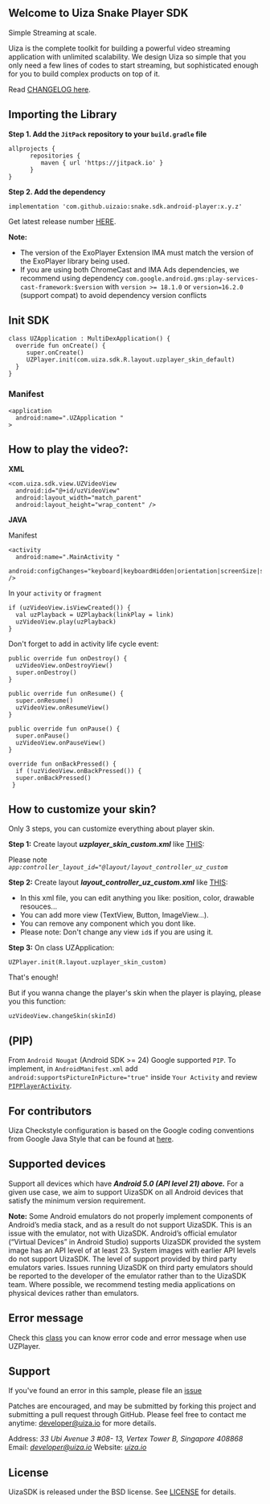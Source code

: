
## Welcome to Uiza Snake Player SDK

Simple Streaming at scale.

Uiza is the complete toolkit for building a powerful video streaming application with unlimited scalability. We design Uiza so simple that you only need a few lines of codes to start streaming, but sophisticated enough for you to build complex products on top of it.

Read  [CHANGELOG here](https://github.com/uizaio/snake.sdk.android-player/blob/master/CHANGELOG.md).

## [](https://github.com/uizaio/uiza-android-player-sdk/blob/master/README.md#importing-the-library)Importing the Library

**Step 1. Add the  `JitPack`  repository to your  `build.gradle`  file**

    allprojects {
          repositories {
             maven { url 'https://jitpack.io' }
          }
    }

**Step 2. Add the dependency**

    implementation 'com.github.uizaio:snake.sdk.android-player:x.y.z'

Get latest release number  [HERE](https://github.com/uizaio/snake.sdk.android-player/blob/master/CHANGELOG.md).


**Note:**

-   The version of the ExoPlayer Extension IMA must match the version of the ExoPlayer library being used.
-   If you are using both ChromeCast and IMA Ads dependencies, we recommend using dependency  `com.google.android.gms:play-services-cast-framework:$version`  with  `version >= 18.1.0`  or  `version=16.2.0`  (support compat) to avoid dependency version conflicts


## Init SDK

    class UZApplication : MultiDexApplication() {  
      override fun onCreate() {  
         super.onCreate()  
         UZPlayer.init(com.uiza.sdk.R.layout.uzplayer_skin_default)  
      }  
    }

### Manifest

    <application
      android:name=".UZApplication "
    >

## How to play the video?:

**XML**

    <com.uiza.sdk.view.UZVideoView  
      android:id="@+id/uzVideoView"  
      android:layout_width="match_parent"  
      android:layout_height="wrap_content" />

**JAVA**

Manifest

    <activity
      android:name=".MainActivity "
      android:configChanges="keyboard|keyboardHidden|orientation|screenSize|screenLayout|smallestScreenSize|uiMode" />

In your  `activity`  or  `fragment`

    if (uzVideoView.isViewCreated()) {  
      val uzPlayback = UZPlayback(linkPlay = link)  
      uzVideoView.play(uzPlayback)  
    }


Don't forget to add in activity life cycle event:

    public override fun onDestroy() {  
      uzVideoView.onDestroyView()  
      super.onDestroy()  
    }  
      
    public override fun onResume() {  
      super.onResume()  
      uzVideoView.onResumeView()  
    }  
      
    public override fun onPause() {  
      super.onPause()  
      uzVideoView.onPauseView()  
    }  
      
    override fun onBackPressed() {  
      if (!uzVideoView.onBackPressed()) {  
      super.onBackPressed()  
     }



## How to customize your skin?

Only 3 steps, you can customize everything about player skin.

**Step 1:**  Create layout  _**uzplayer_skin_custom.xml**_  like  [THIS](https://github.com/uizaio/snake.sdk.android-player/blob/master/sampleplayer/src/main/res/layout/uzplayer_skin_custom.xml):

Please note  _`app:controller_layout_id="@layout/layout_controller_uz_custom`_

**Step 2:**  Create layout  _**layout_controller_uz_custom.xml**_  like  [THIS](https://github.com/uizaio/snake.sdk.android-player/blob/master/sampleplayer/src/main/res/layout/layout_controller_uz_custom.xml):

-   In this xml file, you can edit anything you like: position, color, drawable resouces...
-   You can add more view (TextView, Button, ImageView...).
-   You can remove any component which you dont like.
-   Please note: Don't change any view  `id`s if you are using it.

**Step 3:**  On class UZApplication:

    UZPlayer.init(R.layout.uzplayer_skin_custom)





That's enough!

But if you wanna change the player's skin when the player is playing, please you this function:

    uzVideoView.changeSkin(skinId)


##  (PIP)

From  `Android Nougat`  (Android SDK >= 24) Google supported  `PIP`. To implement, in  `AndroidManifest.xml`  add  `android:supportsPictureInPicture="true"`  inside  `Your Activity`  and review  [`PIPPlayerActivity`](https://github.com/uizaio/snake.sdk.android-player/blob/master/sampleplayer/src/main/java/com/uiza/sampleplayer/ui/playerpip/PlayerPipActivity.kt).


## For contributors

Uiza Checkstyle configuration is based on the Google coding conventions from Google Java Style that can be found at  [here](https://google.github.io/styleguide/javaguide.html).

## Supported devices

Support all devices which have  _**Android 5.0 (API level 21) above.**_  For a given use case, we aim to support UizaSDK on all Android devices that satisfy the minimum version requirement.

**Note:**  Some Android emulators do not properly implement components of Android’s media stack, and as a result do not support UizaSDK. This is an issue with the emulator, not with UizaSDK. Android’s official emulator (“Virtual Devices” in Android Studio) supports UizaSDK provided the system image has an API level of at least 23. System images with earlier API levels do not support UizaSDK. The level of support provided by third party emulators varies. Issues running UizaSDK on third party emulators should be reported to the developer of the emulator rather than to the UizaSDK team. Where possible, we recommend testing media applications on physical devices rather than emulators.

## Error message

Check this  [class](https://github.com/uizaio/snake.sdk.android-player/blob/master/uzplayer/src/main/java/com/uiza/sdk/exceptions/ErrorConstant.kt)  you can know error code and error message when use UZPlayer.

## Support

If you've found an error in this sample, please file an  [issue](https://github.com/uizaio/snake.sdk.android-player/issues)

Patches are encouraged, and may be submitted by forking this project and submitting a pull request through GitHub. Please feel free to contact me anytime:  [developer@uiza.io](mailto:developer@uiza.io)  for more details.

Address:  _33 Ubi Avenue 3 #08- 13, Vertex Tower B, Singapore 408868_  Email:  _[developer@uiza.io](mailto:developer@uiza.io)_  Website:  _[uiza.io](https://uiza.io/)_

## [](https://github.com/uizaio/uiza-android-player-sdk/blob/master/README.md#license)License

UizaSDK is released under the BSD license. See  [LICENSE](https://github.com/uizaio/uiza-android-player-sdk/blob/master/LICENSE)  for details.